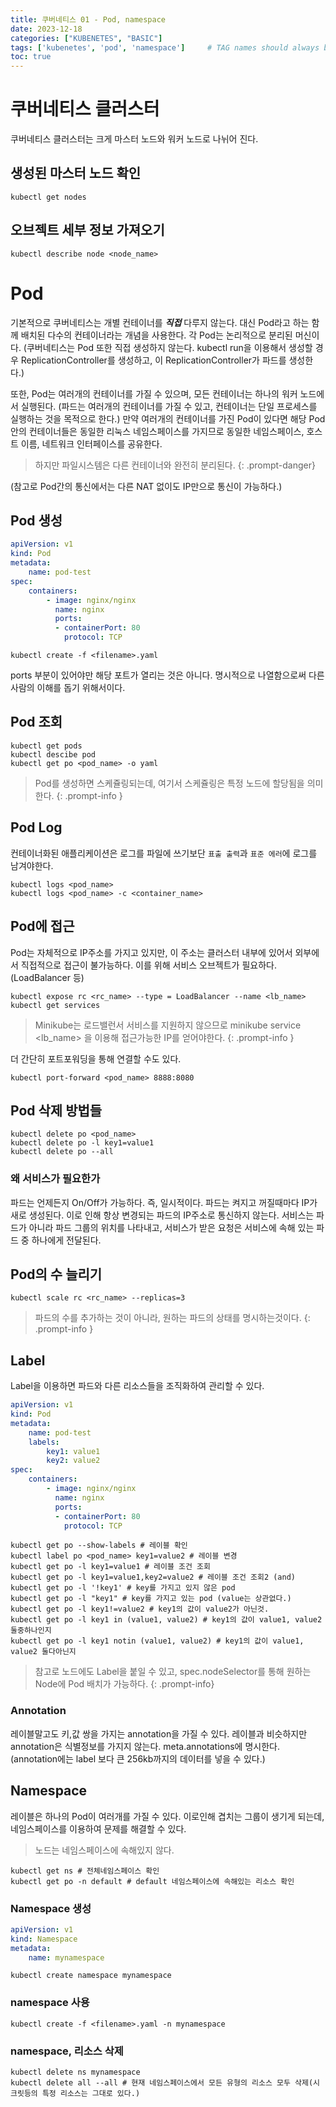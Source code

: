 ```yaml
---
title: 쿠버네티스 01 - Pod, namespace
date: 2023-12-18
categories: ["KUBENETES", "BASIC"]
tags: ['kubenetes', 'pod', 'namespace']     # TAG names should always be lowercase
toc: true
---
```


# 쿠버네티스 클러스터

쿠버네티스 클러스터는 크게 마스터 노드와 워커 노드로 나뉘어 진다.

## 생성된 마스터 노드 확인
```shell
kubectl get nodes
```

## 오브젝트 세부 정보 가져오기
```shell
kubectl describe node <node_name>
```

# Pod

기본적으로 쿠버네티스는 개별 컨테이너를 ***직접*** 다루지 않는다. 대신 Pod라고 하는 함께 배치된 다수의 컨테이너라는 개념을 사용한다.
각 Pod는 논리적으로 분리된 머신이다. (쿠버네티스는 Pod 또한 직접 생성하지 않는다. kubectl run을 이용해서 생성할 경우 ReplicationController를 생성하고, 이 ReplicationController가 파드를 생성한다.)

또한, Pod는 여러개의 컨테이너를 가질 수 있으며, 모든 컨테이너는 하나의 워커 노드에서 실행된다. (파드는 여러개의 컨테이너를 가질 수 있고, 컨테이너는 단일 프로세스를 실행하는 것을 목적으로 한다.) 만약 여러개의 컨테이너를 가진 Pod이 있다면 해당 Pod안의 컨테이너들은 동일한 리눅스 네임스페이스를 가지므로 동일한 네임스페이스, 호스트 이름, 네트워크 인터페이스를 공유한다. 
> 하지만 파일시스템은 다른 컨테이너와 완전히 분리된다.
{: .prompt-danger}

(참고로 Pod간의 통신에서는 다른 NAT 없이도 IP만으로 통신이 가능하다.)

## Pod 생성
```yaml
apiVersion: v1
kind: Pod
metadata:
    name: pod-test
spec:
    containers:
        - image: nginx/nginx
          name: nginx
          ports:
          - containerPort: 80
            protocol: TCP
```
```shell
kubectl create -f <filename>.yaml
```

ports 부분이 있어야만 해당 포트가 열리는 것은 아니다. 명시적으로 나열함으로써 다른 사람의 이해를 돕기 위해서이다.


## Pod 조회
```shell
kubectl get pods
kubectl descibe pod
kubectl get po <pod_name> -o yaml
```

> Pod를 생성하면 스케쥴링되는데, 여기서 스케쥴링은 특정 노드에 할당됨을 의미한다.
{: .prompt-info }

## Pod Log

컨테이너화된 애플리케이션은 로그를 파일에 쓰기보단 `표출 출력`과 `표준 에러`에 로그를 남겨야한다.

```shell
kubectl logs <pod_name>
kubectl logs <pod_name> -c <container_name>
```

## Pod에 접근

Pod는 자체적으로 IP주소를 가지고 있지만, 이 주소는 클러스터 내부에 있어서 외부에서 직접적으로 접근이 불가능하다. 이를 위해 서비스 오브젝트가 필요하다.(LoadBalancer 등)

```shell
kubectl expose rc <rc_name> --type = LoadBalancer --name <lb_name>
kubectl get services
```
> Minikube는 로드밸런서 서비스를 지원하지 않으므로 minikube service <lb_name> 을 이용해 접근가능한 IP를 얻어야한다.
{: .prompt-info }

더 간단히 포트포워딩을 통해 연결할 수도 있다.
```shell
kubectl port-forward <pod_name> 8888:8080
```

## Pod 삭제 방법들
```shell
kubectl delete po <pod_name>
kubectl delete po -l key1=value1
kubectl delete po --all
```

### 왜 서비스가 필요한가

파드는 언제든지 On/Off가 가능하다. 즉, 일시적이다. 파드는 켜지고 꺼질때마다 IP가 새로 생성된다. 이로 인해 항상 변경되는 파드의 IP주소로 통신하지 않는다. 서비스는 파드가 아니라 파드 그룹의 위치를 나타내고, 서비스가 받은 요청은 서비스에 속해 있는 파드 중 하나에게 전달된다.

## Pod의 수 늘리기

```shell
kubectl scale rc <rc_name> --replicas=3
```
> 파드의 수를 추가하는 것이 아니라, 원하는 파드의 상태를 명시하는것이다.
{: .prompt-info }

## Label

Label을 이용하면 파드와 다른 리소스들을 조직화하여 관리할 수 있다.
```yaml
apiVersion: v1
kind: Pod
metadata:
    name: pod-test
    labels:
        key1: value1
        key2: value2
spec:
    containers:
        - image: nginx/nginx
          name: nginx
          ports:
          - containerPort: 80
            protocol: TCP
```
```shell
kubectl get po --show-labels # 레이블 확인
kubectl label po <pod_name> key1=value2 # 레이블 변경
kubectl get po -l key1=value1 # 레이블 조건 조회
kubectl get po -l key1=value1,key2=value2 # 레이블 조건 조회2 (and)
kubectl get po -l '!key1' # key를 가지고 있지 않은 pod
kubectl get po -l "key1" # key를 가지고 있는 pod (value는 상관없다.)
kubectl get po -l key1!=value2 # key1의 값이 value2가 아닌것.
kubectl get po -l key1 in (value1, value2) # key1의 값이 value1, value2 둘중하나인지
kubectl get po -l key1 notin (value1, value2) # key1의 값이 value1, value2 둘다아닌지
```
> 참고로 노드에도 Label을 붙일 수 있고, spec.nodeSelector를 통해 원하는 Node에 Pod 배치가 가능하다.
{: .prompt-info}

### Annotation

레이블말고도 키,값 쌍을 가지는 annotation을 가질 수 있다. 레이블과 비슷하지만 annotation은 식별정보를 가지지 않는다. meta.annotations에 명시한다.(annotation에는 label 보다 큰 256kb까지의 데이터를 넣을 수 있다.)

## Namespace

레이블은 하나의 Pod이 여러개를 가질 수 있다. 이로인해 겹치는 그룹이 생기게 되는데, 네임스페이스를 이용하여 문제를 해결할 수 있다.
> 노드는 네임스페이스에 속해있지 않다.

```shell
kubectl get ns # 전체네임스페이스 확인
kubectl get po -n default # default 네임스페이스에 속해있는 리소스 확인
```

### Namespace 생성
```yaml
apiVersion: v1
kind: Namespace
metadata:
    name: mynamespace
```
```shell
kubectl create namespace mynamespace
```

### namespace 사용
```shell
kubectl create -f <filename>.yaml -n mynamespace
```

### namespace, 리소스 삭제
```shell
kubectl delete ns mynamespace
kubectl delete all --all # 현재 네임스페이스에서 모든 유형의 리소스 모두 삭제(시크릿등의 특정 리소스는 그대로 있다.)
```